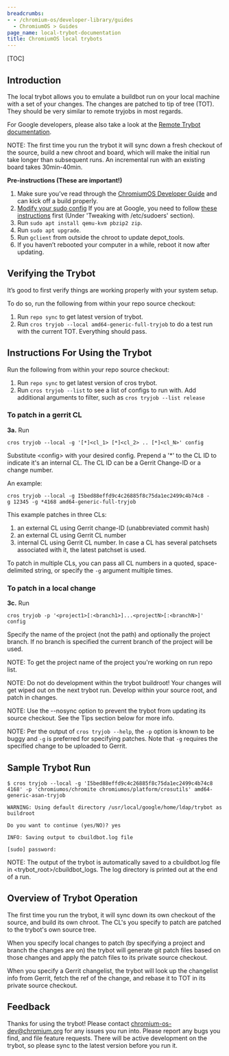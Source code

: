 ```yaml
---
breadcrumbs:
- - /chromium-os/developer-library/guides
  - ChromiumOS > Guides
page_name: local-trybot-documentation
title: ChromiumOS local trybots
---
```


[TOC]

## Introduction

The local trybot allows you to emulate a buildbot run on your local machine with
a set of your changes. The changes are patched to tip of tree (TOT). They should
be very similar to remote tryjobs in most regards.

For Google developers, please also take a look at the [Remote Trybot
documentation](/chromium-os/developer-library/guides/development/remote-trybots/).

NOTE: The first time you run the trybot it will sync down a fresh checkout of
the source, build a new chroot and board, which will make the initial run take
longer than subsequent runs. An incremental run with an existing board takes
30min-40min.

**Pre-instructions (These are important!)**

1.  Make sure you’ve read through the [ChromiumOS Developer
            Guide](/chromium-os/developer-library/guides/development/developer-guide/)
            and can kick off a build properly.
2.  [Modify your sudo
            config](/chromium-os/developer-library/guides/recipes/tips-and-tricks/#how-to-make-sudo-a-little-more-permissive)
            If you are at Google, you need to follow [these
            instructions](http://go/cros-glinux-sudo#configuring-etcsudoers)
            first (Under 'Tweaking with /etc/sudoers' section).
3.  Run `sudo apt install qemu-kvm pbzip2 zip`.
4.  Run `sudo apt upgrade`.
5.  Run `gclient` from outside the chroot to update depot_tools.
6.  If you haven’t rebooted your computer in a while, reboot it now
            after updating.

## **Verifying the Trybot**

It’s good to first verify things are working properly with your system setup.

To do so, run the following from within your repo source checkout:

1.  Run `repo sync` to get latest version of trybot.
2.  Run `cros tryjob --local amd64-generic-full-tryjob` to do a test run with
            the current TOT. Everything should pass.

## **Instructions For Using the Trybot**

Run the following from within your repo source checkout:

1.  Run `repo sync` to get latest version of cros trybot.
2.  Run `cros tryjob --list` to see a list of configs to run with. Add
            additional arguments to filter, such as `cros tryjob --list release`

### To patch in a gerrit CL

**3a.** Run

```none
cros tryjob --local -g '[*]<cl_1> [*]<cl_2> .. [*]<cl_N>' config
```

Substitute &lt;config&gt; with your desired config. Prepend a '\*' to the CL ID
to indicate it's an internal CL. The CL ID can be a Gerrit Change-ID or a change
number.

An example:

```none
cros tryjob --local -g I5bed88effd9c4c26885f8c75da1ec2499c4b74c8 -g 12345 -g *4168 amd64-generic-full-tryjob
```

This example patches in three CLs:

1. an external CL using Gerrit change-ID (unabbreviated commit hash)
2. an external CL using Gerrit CL number
3. internal CL using Gerrit CL number. In case a CL has several patchsets
associated with it, the latest patchset is used.

To patch in multiple CLs, you can pass all CL numbers in a quoted,
space-delimited string, or specify the `-g` argument multiple times.

### To patch in a local change

**3c.** Run

```none
cros tryjob -p '<project1>[:<branch1>]...<projectN>[:<branchN>]' config
```

Specify the name of the project (not the path) and optionally the project
branch. If no branch is specified the current branch of the project will be
used.

NOTE: To get the project name of the project you're working on run repo list.

NOTE: Do not do development within the trybot buildroot! Your changes will get
wiped out on the next trybot run. Develop within your source root, and patch in
changes.

NOTE: Use the --nosync option to prevent the trybot from updating its source
checkout. See the Tips section below for more info.

NOTE: Per the output of `cros tryjob --help`, the `-p` option is known to be
buggy and `-g` is preferred for specifying patches. Note that `-g` requires the
specified change to be uploaded to Gerrit.

## **Sample Trybot Run**

```shell
$ cros tryjob --local -g 'I5bed88effd9c4c26885f8c75da1ec2499c4b74c8 4168' -p 'chromiumos/chromite chromiumos/platform/crosutils' amd64-generic-asan-tryjob

WARNING: Using default directory /usr/local/google/home/ldap/trybot as buildroot

Do you want to continue (yes/NO)? yes

INFO: Saving output to cbuildbot.log file

[sudo] password:
```

NOTE: The output of the trybot is automatically saved to a cbuildbot.log file in
&lt;trybot_root&gt;/cbuildbot_logs. The log directory is printed out at the end
of a run.

## **Overview of Trybot Operation**

The first time you run the trybot, it will sync down its own checkout of the
source, and build its own chroot. The CL's you specify to patch are patched to
the trybot's own source tree.

When you specify local changes to patch (by specifying a project and branch the
changes are on) the trybot will generate git patch files based on those changes
and apply the patch files to its private source checkout.

When you specify a Gerrit changelist, the trybot will look up the changelist
info from Gerrit, fetch the ref of the change, and rebase it to TOT in its
private source checkout.

## **Feedback**

Thanks for using the trybot! Please contact
[chromium-os-dev@chromium.org](https://groups.google.com/a/chromium.org/forum/#!forum/chromium-os-dev)
for any issues you run into. Please report any bugs you find, and file feature
requests. There will be active development on the trybot, so please sync to the
latest version before you run it.
